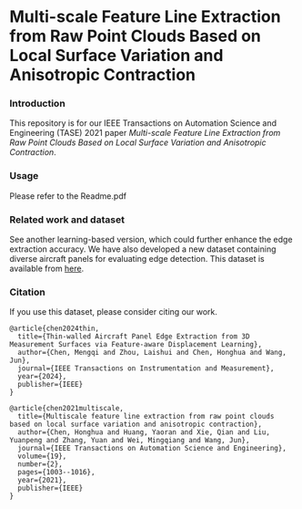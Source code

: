 # Multi-scale Feature Line Extraction from Raw Point Clouds Based on Local Surface Variation and Anisotropic Contraction

### Introduction
This repository is for our IEEE Transactions on Automation Science and Engineering (TASE) 2021 paper _Multi-scale Feature Line Extraction from Raw Point Clouds Based on Local Surface Variation and Anisotropic Contraction_. 

### Usage
Please refer to the Readme.pdf

### Related work and dataset
See another learning-based version, which could further enhance the edge extraction accuracy.
We have also developed a new dataset containing diverse aircraft panels for evaluating edge detection. This dataset is available from [here](https://drive.google.com/drive/folders/17xP0rxk-y29X1497Biwe-JOnbQwe54Do).

### Citation
If you use this dataset, please consider citing our work.
```
@article{chen2024thin,
  title={Thin-walled Aircraft Panel Edge Extraction from 3D Measurement Surfaces via Feature-aware Displacement Learning},
  author={Chen, Mengqi and Zhou, Laishui and Chen, Honghua and Wang, Jun},
  journal={IEEE Transactions on Instrumentation and Measurement},
  year={2024},
  publisher={IEEE}
}
```
```
@article{chen2021multiscale,
  title={Multiscale feature line extraction from raw point clouds based on local surface variation and anisotropic contraction},
  author={Chen, Honghua and Huang, Yaoran and Xie, Qian and Liu, Yuanpeng and Zhang, Yuan and Wei, Mingqiang and Wang, Jun},
  journal={IEEE Transactions on Automation Science and Engineering},
  volume={19},
  number={2},
  pages={1003--1016},
  year={2021},
  publisher={IEEE}
}
```
